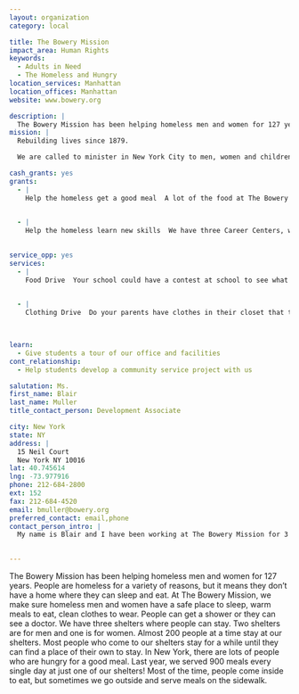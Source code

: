 ```yaml
---
layout: organization
category: local

title: The Bowery Mission 
impact_area: Human Rights
keywords: 
  - Adults in Need
  - The Homeless and Hungry
location_services: Manhattan
location_offices: Manhattan
website: www.bowery.org

description: |
  The Bowery Mission has been helping homeless men and women for 127 years.  People are homeless for a variety of reasons, but it means they don’t have a home where they can sleep and eat.  At The Bowery Mission, we make sure homeless men and women have a safe place to sleep, warm meals to eat, clean clothes to wear.  People can get a shower or they can see a doctor.  We have three shelters where people can stay.  Two shelters are for men and one is for women.  Almost 200 people at a time stay at our shelters.  Most people who come to our shelters stay for a while until they can find a place of their own to stay.  In New York, there are lots of people who are hungry for a good meal.  Last year, we served 900 meals every single day at just one of our shelters!  Most of the time, people come inside to eat, but sometimes we go outside and serve meals on the sidewalk.  
mission: |
  Rebuilding lives since 1879.

  We are called to minister in New York City to men, women and children caught in cycles of poverty, hopelessness and dependencies of many kinds, and to see their lives transformed to hope, joy, lasting productivity and eternal life through the power of Jesus Christ. 

cash_grants: yes
grants: 
  - |
    Help the homeless get a good meal  A lot of the food at The Bowery Mission is donated, so it costs us only $1.59 for each meal we serve.  It’s a real bargain!  You could figure out how many meals you want to buy.  You could buy 100 meals for $159 or 200 meals for $318 or 300 meals for $477.

    
  - |
    Help the homeless learn new skills  We have three Career Centers, where men and women can learn how to use computers or be trained in other skills.  Some men and women who never finished high school can earn their diplomas at our Career Centers.  It costs $155 to run a Career Center for one day.  You can decide how many days you would like to sponsor: two days cost $310 and three days cost $620.

    
service_opp: yes
services: 
  - |
    Food Drive  Your school could have a contest at school to see what class could collect the most food for the homeless.  Before you start, be sure to ask us at The Bowery Mission what kinds of food we need the most.  For one week, students can bring the food to school.  At the end of the contest, you can have prizes for the winning class.

    
  - |
    Clothing Drive  Do your parents have clothes in their closet that they never wear?  What about your friends’ parents?  You could ask them to share their clothes with the homeless.  Then you could get someone to take all of the clothes and drop them off at The Bowery Mission.

    

learn: 
  - Give students a tour of our office and facilities
cont_relationship: 
  - Help students develop a community service project with us

salutation: Ms.
first_name: Blair
last_name: Muller
title_contact_person: Development Associate

city: New York
state: NY
address: |
  15 Neil Court     
  New York NY 10016
lat: 40.745614
lng: -73.977916
phone: 212-684-2800
ext: 152
fax: 212-684-4520
email: bmuller@bowery.org
preferred_contact: email,phone
contact_person_intro: |
  My name is Blair and I have been working at The Bowery Mission for 3 years.  At The Bowery Mission, I help to raise money through fundraising events.  These events bring awareness to what The Bowery Mission does and also raises money to fund our programs and help feed those in need.  Fundraising events are just one way that people choose to give.  I have not worked with Common Cents schools in the past, but I look forward to meeting you!

  
---
```

The Bowery Mission has been helping homeless men and women for 127 years.  People are homeless for a variety of reasons, but it means they don’t have a home where they can sleep and eat.  At The Bowery Mission, we make sure homeless men and women have a safe place to sleep, warm meals to eat, clean clothes to wear.  People can get a shower or they can see a doctor.  We have three shelters where people can stay.  Two shelters are for men and one is for women.  Almost 200 people at a time stay at our shelters.  Most people who come to our shelters stay for a while until they can find a place of their own to stay.  In New York, there are lots of people who are hungry for a good meal.  Last year, we served 900 meals every single day at just one of our shelters!  Most of the time, people come inside to eat, but sometimes we go outside and serve meals on the sidewalk.  